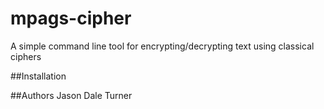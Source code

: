# mpags-cipher
A simple command line tool for encrypting/decrypting text using classical ciphers


##Installation

##Authors
Jason Dale Turner